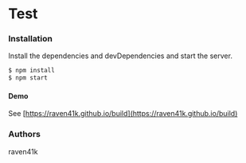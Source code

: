 # Test


### Installation

Install the dependencies and devDependencies and start the server.

```sh
$ npm install
$ npm start
```

#### Demo

See [https://raven41k.github.io/build](https://raven41k.github.io/build)

### Authors

raven41k

